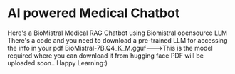 # AI powered Medical Chatbot

Here's a BioMistral Medical RAG Chatbot using Biomistral opensource LLM
There's a code and you need to download a pre-trained LLM for accessing the info in your pdf
BioMistral-7B.Q4_K_M.gguf--->This is the model required where you can download it from hugging face
PDF will be uploaded soon..
Happy Learning:)
